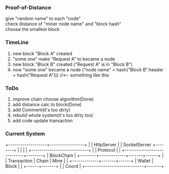 ### Proof-of-Distance
give "random name" to each "node"<br/>
check distance of "miner node name" and "block hash"<br/>
choose the smallest block<br/>

### TimeLine
1. new block "Block A" created
2. "some one" make "Request A" to became a node
3. new block "Block B" created ("Request A" is in "Block B")
4. now "some one" became a node ("node name" = hash("Block B".header + hash("Request A"))) //<-- something like this

### ToDo
1. improve chain choose algorithm(Done)
2. add distance calc to block(Done)
3. add Comment(it's too dirty)
4. rebuild whole system(it's too dirty too)
5. add code update transaction

### Current System
+-------------------+-----------------+
|                   |    HttpServer   |
|    SocketServer   +--------+        |
|                            |        |
+----------------------------+        |
|          Protocol          |        |
+----------------------------+--------+
|              BlockChain             |
+--------+-------------+-------+------+
|        | Transaction | Chain | Mine |
|        +-------------+-------+------+
|        Wallet        |    Block     |
|                      +------+-------+
|                             | Coord |
+-----------------------------+-------+